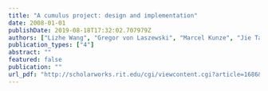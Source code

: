 ```yaml
---
title: "A cumulus project: design and implementation"
date: 2008-01-01
publishDate: 2019-08-18T17:32:02.707979Z
authors: ["Lizhe Wang", "Gregor von Laszewski", "Marcel Kunze", "Jie Tao"]
publication_types: ["4"]
abstract: ""
featured: false
publication: ""
url_pdf: "http://scholarworks.rit.edu/cgi/viewcontent.cgi?article=1686&context=article"
---
```


